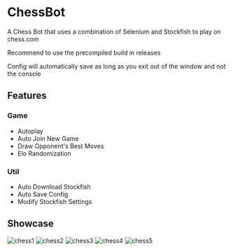 # ChessBot
A Chess Bot that uses a combination of Selenium and Stockfish to play on chess.com

Recommend to use the precompiled build in releases

Config will automatically save as long as you exit out of the window and not the console

## Features

### Game 
- Autoplay
- Auto Join New Game
- Draw Opponent's Best Moves
- Elo Randomization

### Util
- Auto Download Stockfish
- Auto Save Config
- Modify Stockfish Settings

## Showcase

![chess1](https://github.com/Sw1ndlers/ChessBot/assets/103692349/8195f2c8-4023-4783-9c36-564870fad108)
![chess2](https://github.com/Sw1ndlers/ChessBot/assets/103692349/08ce18d0-c141-404b-819f-02b0920ebaa6)
![chess3](https://github.com/Sw1ndlers/ChessBot/assets/103692349/293b9f99-7a41-4181-80d8-5d3913c944cf)
![chess4](https://github.com/Sw1ndlers/ChessBot/assets/103692349/87a8ce12-ebae-4082-a06c-24b938187150)
![chess5](https://github.com/Sw1ndlers/ChessBot/assets/103692349/ee717b0b-04ec-4bda-bd2d-dded0745106a)


